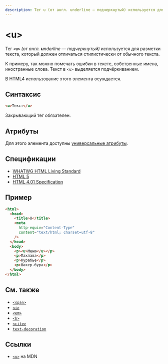 ```yaml
---
description: Тег u (от англ. underline — подчеркнутый) используется для разметки текста, который должен отличаться стилистически от обычного текста
---
```


# &lt;u&gt;

Тег **`<u>`** _(от англ. **u**nderline — подчеркнутый)_ используется для разметки текста, который должен отличаться стилистически от обычного текста.

К примеру, так можно помечать ошибки в тексте, собственные имена, иностранные слова. Текст в `<u>` выделяется подчёркиванием.

В HTML4 использование этого элемента осуждается.

## Синтаксис

```html
<u>Текст</u>
```

Закрывающий тег обязателен.

## Атрибуты

Для этого элемента доступны [универсальные атрибуты](uni-attr.md).

## Спецификации

- [WHATWG HTML Living Standard](https://html.spec.whatwg.org/multipage/text-level-semantics.html#the-u-element)
- [HTML 5](http://www.w3.org/TR/html5/text-level-semantics.html#the-u-element)
- [HTML 4.01 Specification](http://www.w3.org/TR/html401/present/graphics.html#h-15.2.1)

## Пример

```html
<html>
  <head>
    <title>U</title>
    <meta
      http-equiv="Content-Type"
      content="text/html; charset=utf-8"
    />
  </head>
  <body>
    <p><u>Меню</u></p>
    <p>Пахлава</p>
    <p>Курабье</p>
    <p>Шакер-бура</p>
  </body>
</html>
```

## См. также

- [`<span>`](span.md)
- [`<i>`](i.md)
- [`<em>`](em.md)
- [`<b>`](b.md)
- [`<cite>`](cite.md)
- [`text-decoration`](../css/text-decoration.md)

## Ссылки

- [`<u>`](https://developer.mozilla.org/ru/docs/Web/HTML/Element/u) на MDN

